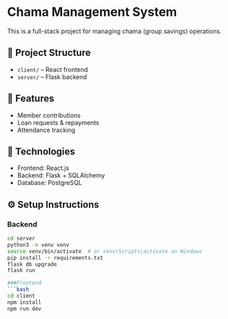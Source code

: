# Chama Management System

This is a full-stack project for managing chama (group savings) operations.

## 📁 Project Structure
- `client/` – React frontend
- `server/` – Flask backend

## 🧪 Features
- Member contributions
- Loan requests & repayments
- Attendance tracking

## 🚀 Technologies
- Frontend: React.js
- Backend: Flask + SQLAlchemy
- Database: PostgreSQL

## ⚙️ Setup Instructions

### Backend
```bash
cd server
python3 -m venv venv
source venv/bin/activate  # or venv\Scripts\activate on Windows
pip install -r requirements.txt
flask db upgrade
flask run

###Frontend
```bash
cd client
npm install
npm run dev

